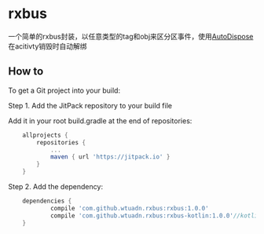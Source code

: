 # rxbus
一个简单的rxbus封装，以任意类型的tag和obj来区分区事件，使用[AutoDispose](https://github.com/uber/AutoDispose)在acitivty销毁时自动解绑

## How to

To get a Git project into your build:

Step 1. Add the JitPack repository to your build file

Add it in your root build.gradle at the end of repositories:
```gradle
	allprojects {
		repositories {
			...
			maven { url 'https://jitpack.io' }
		}
	}
```
Step 2. Add the dependency:
```gradle
	dependencies {
	        compile 'com.github.wtuadn.rxbus:rxbus:1.0.0'
	        compile 'com.github.wtuadn.rxbus:rxbus-kotlin:1.0.0'//kotlin support
	}
```